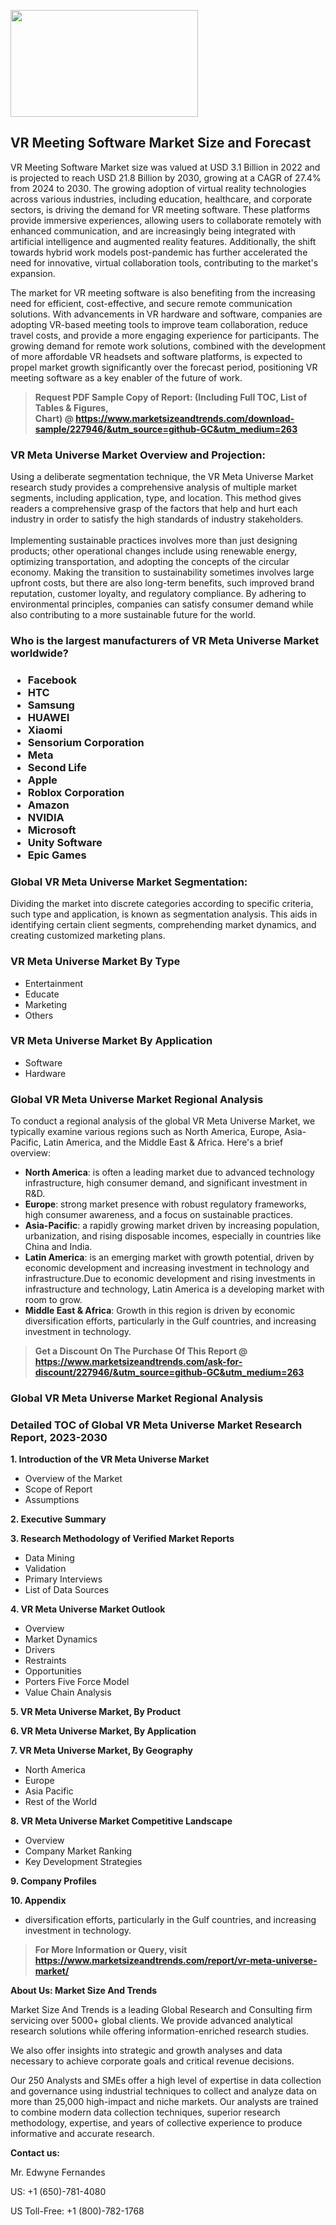 <p><img class="alignnone size-medium wp-image-20088" src="https://ffe5etoiles.com/wp-content/uploads/2024/12/MST1-300x171.png" alt="" width="300" height="171" /></p><h2>VR Meeting Software Market Size and Forecast</h2><p>VR Meeting Software Market size was valued at USD 3.1 Billion in 2022 and is projected to reach USD 21.8 Billion by 2030, growing at a CAGR of 27.4% from 2024 to 2030. The growing adoption of virtual reality technologies across various industries, including education, healthcare, and corporate sectors, is driving the demand for VR meeting software. These platforms provide immersive experiences, allowing users to collaborate remotely with enhanced communication, and are increasingly being integrated with artificial intelligence and augmented reality features. Additionally, the shift towards hybrid work models post-pandemic has further accelerated the need for innovative, virtual collaboration tools, contributing to the market's expansion. </p><p>The market for VR meeting software is also benefiting from the increasing need for efficient, cost-effective, and secure remote communication solutions. With advancements in VR hardware and software, companies are adopting VR-based meeting tools to improve team collaboration, reduce travel costs, and provide a more engaging experience for participants. The growing demand for remote work solutions, combined with the development of more affordable VR headsets and software platforms, is expected to propel market growth significantly over the forecast period, positioning VR meeting software as a key enabler of the future of work.</p></p><blockquote id="" class=""><strong>Request PDF Sample Copy of Report: (Including Full TOC, List of Tables &amp; Figures, Chart)&nbsp;@&nbsp;<strong><a href="https://www.marketsizeandtrends.com/download-sample/227946/&utm_source=github-GC&utm_medium=263" target="_blank">https://www.marketsizeandtrends.com/download-sample/227946/&utm_source=github-GC&utm_medium=263</a></strong></strong></blockquote><h3 id="" class="">VR Meta Universe Market&nbsp;Overview and Projection:</h3><p id="" class="">Using a deliberate segmentation technique, the VR Meta Universe Market research study provides a comprehensive analysis of multiple market segments, including application, type, and location. This method gives readers a comprehensive grasp of the factors that help and hurt each industry in order to satisfy the high standards of industry stakeholders. <br /> <br />Implementing sustainable practices involves more than just designing products; other operational changes include using renewable energy, optimizing transportation, and adopting the concepts of the circular economy. Making the transition to sustainability sometimes involves large upfront costs, but there are also long-term benefits, such improved brand reputation, customer loyalty, and regulatory compliance. By adhering to environmental principles, companies can satisfy consumer demand while also contributing to a more sustainable future for the world.</p><h3 id="" class="">Who is the largest manufacturers of&nbsp;VR Meta Universe Market worldwide?</h3><h3 class=""><p><ul><li>Facebook </li><li> HTC </li><li> Samsung </li><li> HUAWEI </li><li> Xiaomi </li><li> Sensorium Corporation </li><li> Meta </li><li> Second Life </li><li> Apple </li><li> Roblox Corporation </li><li> Amazon </li><li> NVIDIA </li><li> Microsoft </li><li> Unity Software </li><li> Epic Games</li></ul></p></h3><h3 id="" class="">Global&nbsp;VR Meta Universe Market Segmentation:</h3><p id="" class="">Dividing the market into discrete categories according to specific criteria, such type and application, is known as segmentation analysis. This aids in identifying certain client segments, comprehending market dynamics, and creating customized marketing plans.</p><h3 id="" class="">VR Meta Universe Market&nbsp;By Type</h3><p><p><ul><li>Entertainment</li><li> Educate</li><li> Marketing</li><li> Others</p></li></ul></p></p><h3 id="" class="">VR Meta Universe Market&nbsp;By Application</h3><p class=""><p><ul><li>Software</li><li> Hardware</li></ul></p></p><h3 id="" class="">Global VR Meta Universe Market Regional Analysis</h3><p id="" class="">To conduct a regional analysis of the global VR Meta Universe Market, we typically examine various regions such as North America, Europe, Asia-Pacific, Latin America, and the Middle East &amp; Africa. Here's a brief overview:</p><ul><li><strong>North America</strong>: is often a leading market due to advanced technology infrastructure, high consumer demand, and significant investment in R&amp;D.</li><li><strong>Europe</strong>: strong market presence with robust regulatory frameworks, high consumer awareness, and a focus on sustainable practices.</li><li><strong>Asia-Pacific</strong>: a rapidly growing market driven by increasing population, urbanization, and rising disposable incomes, especially in countries like China and India.</li><li><strong>Latin America</strong>: is an emerging market with growth potential, driven by economic development and increasing investment in technology and infrastructure.Due to economic development and rising investments in infrastructure and technology, Latin America is a developing market with room to grow.</li><li><strong>Middle East &amp; Africa</strong>: Growth in this region is driven by economic diversification efforts, particularly in the Gulf countries, and increasing investment in technology.</li></ul><blockquote id="" class=""><strong>Get a Discount On The Purchase Of This Report @ <strong><a href="https://www.marketsizeandtrends.com/ask-for-discount/227946/&utm_source=github-GC&utm_medium=263" target="_blank">https://www.marketsizeandtrends.com/ask-for-discount/227946/&utm_source=github-GC&utm_medium=263</a></strong></strong></blockquote><h3 id="" class="">Global VR Meta Universe Market Regional Analysis</h3><h3 id="" class="">Detailed TOC of Global VR Meta Universe Market Research Report, 2023-2030</h3><p id="" class=""><strong>1. Introduction of the VR Meta Universe Market</strong></p><ul><li>Overview of the Market</li><li>Scope of Report</li><li>Assumptions</li></ul><p id="" class=""><strong>2. Executive Summary</strong></p><p id="" class=""><strong>3. Research Methodology of Verified Market Reports</strong></p><ul><li>Data Mining</li><li>Validation</li><li>Primary Interviews</li><li>List of Data Sources</li></ul><p id="" class=""><strong>4. VR Meta Universe Market Outlook</strong></p><ul><li>Overview</li><li>Market Dynamics</li><li>Drivers</li><li>Restraints</li><li>Opportunities</li><li>Porters Five Force Model</li><li>Value Chain Analysis</li></ul><p id="" class=""><strong>5. VR Meta Universe Market, By Product</strong></p><p id="" class=""><strong>6. VR Meta Universe Market, By Application</strong></p><p id="" class=""><strong>7. VR Meta Universe Market, By Geography</strong></p><ul><li>North America</li><li>Europe</li><li>Asia Pacific</li><li>Rest of the World</li></ul><p id="" class=""><strong>8. VR Meta Universe Market Competitive Landscape</strong></p><ul><li>Overview</li><li>Company Market Ranking</li><li>Key Development Strategies</li></ul><p id="" class=""><strong>9. Company Profiles</strong></p><p id="" class=""><strong>10. Appendix</strong></p><ul><li>diversification efforts, particularly in the Gulf countries, and increasing investment in technology.</li></ul><blockquote id="" class=""><strong>For More Information or Query, visit <strong><strong><a href="https://www.marketsizeandtrends.com/report/vr-meta-universe-market/" target="_blank">https://www.marketsizeandtrends.com/report/vr-meta-universe-market/</a></strong></strong></strong></blockquote><p id="" class=""><strong>About Us: Market Size And Trends</strong></p><p id="" class="">Market Size And Trends is a leading Global Research and Consulting firm servicing over 5000+ global clients. We provide advanced analytical research solutions while offering information-enriched research studies.</p><p id="" class="">We also offer insights into strategic and growth analyses and data necessary to achieve corporate goals and critical revenue decisions.</p><p id="" class="">Our 250 Analysts and SMEs offer a high level of expertise in data collection and governance using industrial techniques to collect and analyze data on more than 25,000 high-impact and niche markets. Our analysts are trained to combine modern data collection techniques, superior research methodology, expertise, and years of collective experience to produce informative and accurate research.</p><p id="" class=""><strong>Contact us:</strong></p><p id="" class="">Mr. Edwyne Fernandes</p><p id="" class="">US: +1 (650)-781-4080</p><p id="" class="">US Toll-Free: +1 (800)-782-1768</p>
